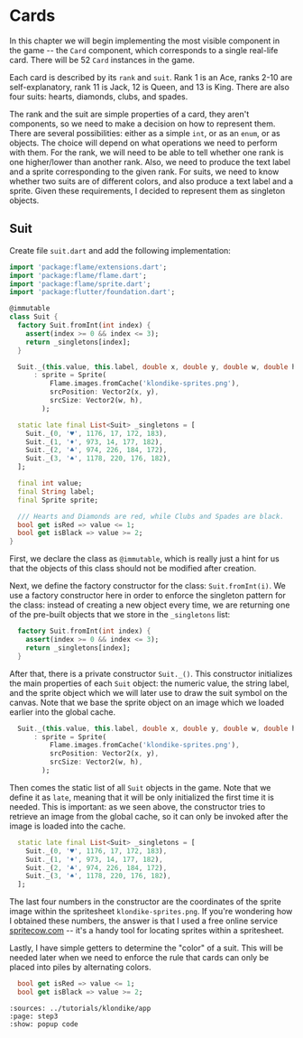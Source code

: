 # Cards

In this chapter we will begin implementing the most visible component in the
game -- the `Card` component, which corresponds to a single real-life card.
There will be 52 `Card` instances in the game.

Each card is described by its `rank` and `suit`. Rank 1 is an Ace, ranks 2-10
are self-explanatory, rank 11 is Jack, 12 is Queen, and 13 is King. There are
also four suits: hearts, diamonds, clubs, and spades.

The rank and the suit are simple properties of a card, they aren't components,
so we need to make a decision on how to represent them. There are several
possibilities: either as a simple `int`, or as an `enum`, or as objects. The
choice will depend on what operations we need to perform with them. For the
rank, we will need to be able to tell whether one rank is one higher/lower than
another rank. Also, we need to produce the text label and a sprite corresponding
to the given rank. For suits, we need to know whether two suits are of different
colors, and also produce a text label and a sprite. Given these requirements,
I decided to represent them as singleton objects.


## Suit

Create file `suit.dart` and add the following implementation:

```dart
import 'package:flame/extensions.dart';
import 'package:flame/flame.dart';
import 'package:flame/sprite.dart';
import 'package:flutter/foundation.dart';

@immutable
class Suit {
  factory Suit.fromInt(int index) {
    assert(index >= 0 && index <= 3);
    return _singletons[index];
  }

  Suit._(this.value, this.label, double x, double y, double w, double h)
      : sprite = Sprite(
          Flame.images.fromCache('klondike-sprites.png'),
          srcPosition: Vector2(x, y),
          srcSize: Vector2(w, h),
        );

  static late final List<Suit> _singletons = [
    Suit._(0, '♥', 1176, 17, 172, 183),
    Suit._(1, '♦', 973, 14, 177, 182),
    Suit._(2, '♣', 974, 226, 184, 172),
    Suit._(3, '♠', 1178, 220, 176, 182),
  ];

  final int value;
  final String label;
  final Sprite sprite;

  /// Hearts and Diamonds are red, while Clubs and Spades are black.
  bool get isRed => value <= 1;
  bool get isBlack => value >= 2;
}
```

First, we declare the class as `@immutable`, which is really just a hint for
us that the objects of this class should not be modified after creation.

Next, we define the factory constructor for the class: `Suit.fromInt(i)`. We
use a factory constructor here in order to enforce the singleton pattern for
the class: instead of creating a new object every time, we are returning one
of the pre-built objects that we store in the `_singletons` list:
```dart
  factory Suit.fromInt(int index) {
    assert(index >= 0 && index <= 3);
    return _singletons[index];
  }
```

After that, there is a private constructor `Suit._()`. This constructor
initializes the main properties of each `Suit` object: the numeric value, the
string label, and the sprite object which we will later use to draw the suit
symbol on the canvas. Note that we base the sprite object on an image which
we loaded earlier into the global cache.
```dart
  Suit._(this.value, this.label, double x, double y, double w, double h)
      : sprite = Sprite(
          Flame.images.fromCache('klondike-sprites.png'),
          srcPosition: Vector2(x, y),
          srcSize: Vector2(w, h),
        );
```

Then comes the static list of all `Suit` objects in the game. Note that we
define it as `late`, meaning that it will be only initialized the first time
it is needed. This is important: as we seen above, the constructor tries to
retrieve an image from the global cache, so it can only be invoked after the
image is loaded into the cache.
```dart
  static late final List<Suit> _singletons = [
    Suit._(0, '♥', 1176, 17, 172, 183),
    Suit._(1, '♦', 973, 14, 177, 182),
    Suit._(2, '♣', 974, 226, 184, 172),
    Suit._(3, '♠', 1178, 220, 176, 182),
  ];
```
The last four numbers in the constructor are the coordinates of the sprite
image within the spritesheet `klondike-sprites.png`. If you're wondering how I
obtained these numbers, the answer is that I used a free online service
[spritecow.com] -- it's a handy tool for locating sprites within a spritesheet.

Lastly, I have simple getters to determine the "color" of a suit. This will be
needed later when we need to enforce the rule that cards can only be placed
into piles by alternating colors.
```dart
  bool get isRed => value <= 1;
  bool get isBlack => value >= 2;
```


```{flutter-app}
:sources: ../tutorials/klondike/app
:page: step3
:show: popup code
```

[spritecow.com]: http://www.spritecow.com/
